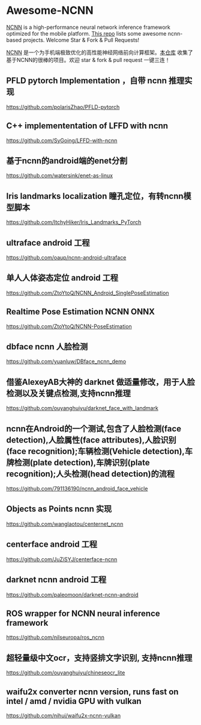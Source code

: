 # Awesome-NCNN

[NCNN](https://github.com/tencent/ncnn) is a high-performance neural network inference framework optimized for the mobile platform. [This repo](https://github.com/zchrissirhcz/awesome-ncnn) lists some awesome ncnn-based projects. Welcome Star & Fork & Pull Requests!

[NCNN](https://github.com/tencent/ncnn) 是一个为手机端极致优化的高性能神经网络前向计算框架。[本仓库](https://github.com/zchrissirhcz/awesome-ncnn) 收集了基于NCNN的很棒的项目。欢迎 star & fork & pull request 一键三连！


## PFLD pytorch Implementation ，自带 ncnn 推理实现

https://github.com/polarisZhao/PFLD-pytorch



## C++ implemententation of LFFD with ncnn

https://github.com/SyGoing/LFFD-with-ncnn



## 基于ncnn的android端的enet分割

https://github.com/watersink/enet-as-linux





## Iris landmarks localization 瞳孔定位，有转ncnn模型脚本

https://github.com/ItchyHiker/Iris_Landmarks_PyTorch




## ultraface android 工程

https://github.com/oaup/ncnn-android-ultraface





## 单人人体姿态定位 android 工程

https://github.com/ZtoYtoQ/NCNN_Android_SinglePoseEstimation



## Realtime Pose Estimation NCNN ONNX 

https://github.com/ZtoYtoQ/NCNN-PoseEstimation



## dbface ncnn 人脸检测

https://github.com/yuanluw/DBface_ncnn_demo



## 借鉴AlexeyAB大神的 darknet 做适量修改，用于人脸检测以及关键点检测,支持ncnn推理

https://github.com/ouyanghuiyu/darknet_face_with_landmark



## ncnn在Android的一个测试,包含了人脸检测(face detection),人脸属性(face attributes),人脸识别(face recognition);车辆检测(Vehicle detection),车牌检测(plate detection),车牌识别(plate recognition);人头检测(head detection)的流程

https://github.com/791136190/ncnn_android_face_vehicle



## Objects as Points ncnn 实现

https://github.com/wanglaotou/centernet_ncnn



## centerface android 工程

https://github.com/JuZiSYJ/centerface-ncnn



## darknet ncnn android 工程

https://github.com/paleomoon/darknet-ncnn-android



## ROS wrapper for NCNN neural inference framework

https://github.com/nilseuropa/ros_ncnn



## 超轻量级中文ocr，支持竖排文字识别, 支持ncnn推理

https://github.com/ouyanghuiyu/chineseocr_lite



## waifu2x converter ncnn version, runs fast on intel / amd / nvidia GPU with vulkan

https://github.com/nihui/waifu2x-ncnn-vulkan